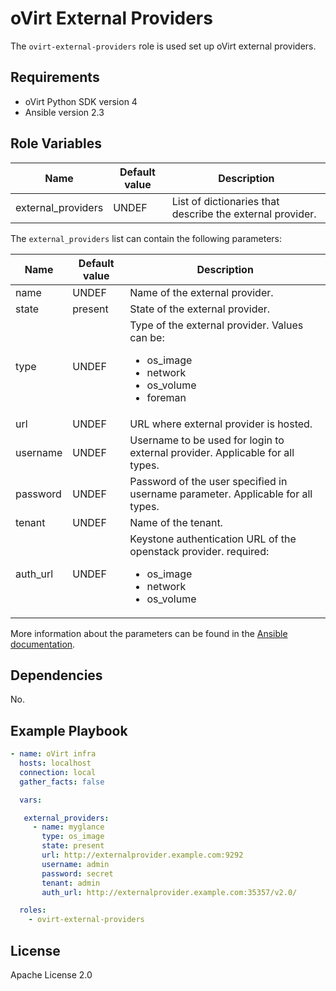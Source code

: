 oVirt External Providers
========================

The `ovirt-external-providers` role is used set up oVirt external providers.

Requirements
------------

 * oVirt Python SDK version 4
 * Ansible version 2.3

Role Variables
--------------

| Name                  | Default value         |  Description                                              |
|-----------------------|-----------------------|-----------------------------------------------------------|
| external_providers    | UNDEF                 | List of dictionaries that describe the external provider. |

The `external_providers` list can contain the following parameters:

| Name                   | Default value       | Description                                                                      |
|------------------------|---------------------|----------------------------------------------------------------------------------|
| name                   | UNDEF               | Name of the external provider.                                                   |
| state                  | present             | State of the external provider.                                                  |
| type                   | UNDEF               | Type of the external provider. Values can be: <ul><li>os_image</li><li>network</li><li>os_volume</li><li>foreman</li></ul>|
| url                     | UNDEF               | URL where external provider is hosted.                                          |
| username                | UNDEF               | Username to be used for login to external provider. Applicable for all types.   |
| password                | UNDEF               | Password of the user specified in username parameter. Applicable for all types. |
| tenant                  | UNDEF               | Name of the tenant. |
| auth_url                | UNDEF               | Keystone authentication URL of the openstack provider. required: <ul><li>os_image</li><li>network</li><li>os_volume</li></ul>|

More information about the parameters can be found in the [Ansible documentation](http://docs.ansible.com/ansible/latest/ovirt_external_providers_module.html).


Dependencies
------------

No.

Example Playbook
----------------

```yaml
- name: oVirt infra
  hosts: localhost
  connection: local
  gather_facts: false

  vars:

   external_providers:
     - name: myglance
       type: os_image
       state: present
       url: http://externalprovider.example.com:9292
       username: admin
       password: secret
       tenant: admin
       auth_url: http://externalprovider.example.com:35357/v2.0/

  roles:
    - ovirt-external-providers
```

License
-------

Apache License 2.0
